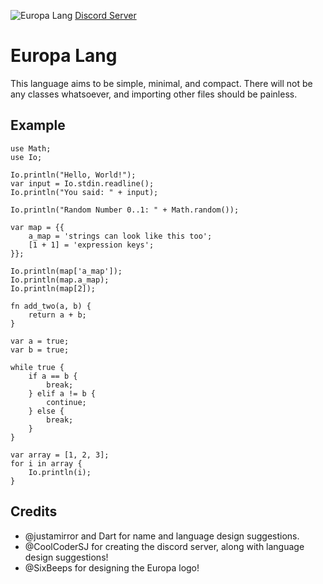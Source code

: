 ![Europa Lang](./images/europa.png)
[Discord Server](https://discord.gg/csdaFGd5K9)

# Europa Lang

This language aims to be simple, minimal, and compact. There will not be any classes whatsoever, and importing other files should be painless.

## Example

```europa
use Math;
use Io;

Io.println("Hello, World!");
var input = Io.stdin.readline();
Io.println("You said: " + input);

Io.println("Random Number 0..1: " + Math.random());

var map = {{
    a_map = 'strings can look like this too';
    [1 + 1] = 'expression keys';
}};

Io.println(map['a_map']);
Io.println(map.a_map);
Io.println(map[2]);

fn add_two(a, b) {
    return a + b;
}

var a = true;
var b = true;

while true {
    if a == b {
        break;
    } elif a != b {
        continue;
    } else {
        break;
    }
}

var array = [1, 2, 3];
for i in array {
    Io.println(i);
}
```

## Credits

- @justamirror and Dart for name and language design suggestions.
- @CoolCoderSJ for creating the discord server, along with language design suggestions!
- @SixBeeps for designing the Europa logo!
